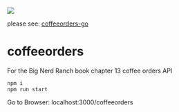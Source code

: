 ![](https://img.shields.io/badge/status-depreciated-red)

please see: [coffeeorders-go](https://github.com/audstanley/coffeeorders-go)

# coffeeorders
For the Big Nerd Ranch book chapter 13 coffee orders API

```
npm i
npm run start
```
Go to Browser:
localhost:3000/coffeeorders

